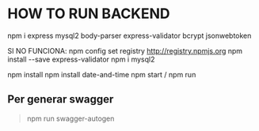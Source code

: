 # HOW TO RUN BACKEND
npm i express mysql2 body-parser express-validator bcrypt jsonwebtoken


SI NO FUNCIONA: 
npm config set registry http://registry.npmjs.org
npm install --save express-validator
npm i mysql2


npm install
npm install date-and-time
npm start / npm run

## Per generar swagger
> npm run swagger-autogen